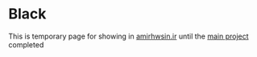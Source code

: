# Black
This is temporary page for showing in [amirhwsin.ir](amirhwsin.ir) until the [main project](https://github.com/amireshoon/black) completed
